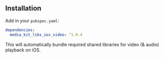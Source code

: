 ## Installation

Add in your `pubspec.yaml`:

```yaml
dependencies:
  media_kit_libs_ios_video: ^1.0.4
```

This will automatically bundle required shared libraries for video (& audio) playback on iOS.
